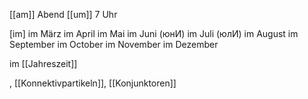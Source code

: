 [[am]] Abend [[um]] 7 Uhr

[im] 
im März
im April 
im Mai
im Juni (юнИ)
im Juli (юлИ)
im August
im September
im October
im November
im Dezember


im [[Jahreszeit]]

, [[Konnektivpartikeln]], [[Konjunktoren]]